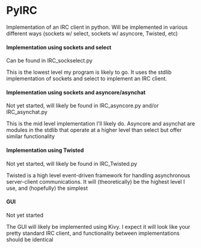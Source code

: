 PyIRC
=====

Implementation of an IRC client in python.  Will be implemented in various different ways (sockets w/ select, sockets w/ asyncore, Twisted, etc)

#### Implementation using sockets and select
Can be found in IRC_sockselect.py

This is the lowest level my program is likely to go.  It uses the stdlib implementation of sockets and select to implement an IRC client.

#### Implementation using sockets and asyncore/asynchat
Not yet started, will likely be found in IRC_asyncore.py and/or IRC_asynchat.py

This is the mid level implementation I'll likely do.  Asyncore and asynchat are modules in the stdlib that operate at a higher level than select but offer similar functionality

#### Implementation using Twisted
Not yet started, will likely be found in IRC_Twisted.py

Twisted is a high level event-driven framework for handling asynchronous server-client communications.  It will (theoretically) be the highest level I use, and (hopefully) the simplest

#### GUI
Not yet started

The GUI will likely be implemented using Kivy.  I expect it will look like your pretty standard IRC client, and functionality between implementations should be identical
